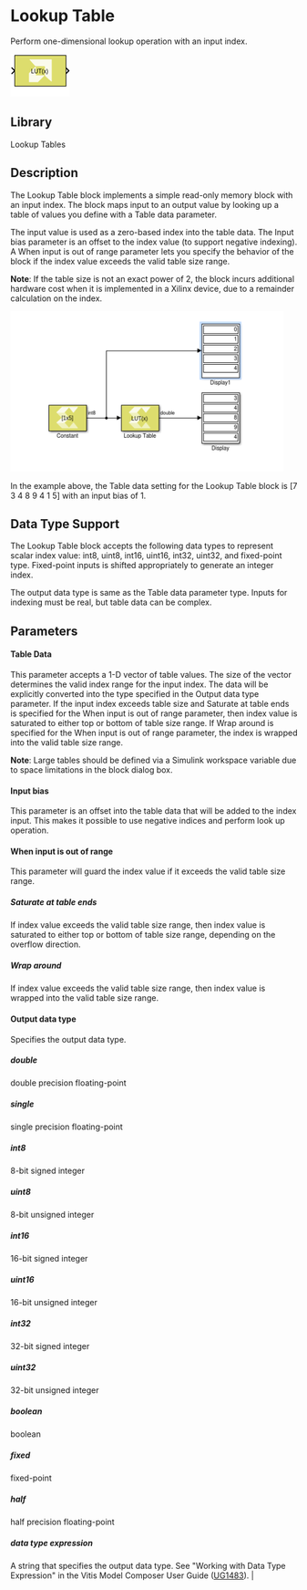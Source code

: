 # Lookup Table

Perform one-dimensional lookup operation with an input index.

![](./Images/block.png)

## Library

Lookup Tables

## Description

The Lookup Table block implements a simple read-only memory block with
an input index. The block maps input to an output value by looking up a
table of values you define with a Table data parameter.

The input value is used as a zero-based index into the table data. The
Input bias parameter is an offset to the index value (to support
negative indexing). A When input is out of range parameter lets you
specify the behavior of the block if the index value exceeds the valid
table size range.

**Note**: If the table size is not an exact power of 2, the block incurs
additional hardware cost when it is implemented in a Xilinx device, due
to a remainder calculation on the index.

![](./Images/stg1532104004157.png)

In the example above, the Table data setting for the Lookup Table block
is \[7 3 4 8 9 4 1 5\] with an input bias of 1.

## Data Type Support

The Lookup Table block accepts the following data types to represent
scalar index value: int8, uint8, int16, uint16, int32, uint32, and
fixed-point type. Fixed-point inputs is shifted appropriately to
generate an integer index.

The output data type is same as the Table data parameter type. Inputs
for indexing must be real, but table data can be complex.

## Parameters

#### Table Data

This parameter accepts a 1-D vector of table values. The size of the
vector determines the valid index range for the input index. The data
will be explicitly converted into the type specified in the Output data
type parameter. If the input index exceeds table size and Saturate at
table ends is specified for the When input is out of range parameter,
then index value is saturated to either top or bottom of table size
range. If Wrap around is specified for the When input is out of range
parameter, the index is wrapped into the valid table size range.

**Note**: Large tables should be defined via a Simulink workspace variable
due to space limitations in the block dialog box.

#### Input bias

This parameter is an offset into the table data that will be added to
the index input. This makes it possible to use negative indices and
perform look up operation.

#### When input is out of range

This parameter will guard the index value if it exceeds the valid table
size range.
##### Saturate at table ends
If index value exceeds the valid table size range, then index value is saturated to either top or bottom of table size range, depending on the overflow direction.

##### Wrap around
If index value exceeds the valid table size range, then index value is wrapped into the valid table size range.



#### Output data type

Specifies the output data type.

##### double
double precision floating-point

##### single
single precision floating-point

##### int8
8-bit signed integer

##### uint8
8-bit unsigned integer

##### int16
16-bit signed integer

##### uint16
16-bit unsigned integer

##### int32
32-bit signed integer

##### uint32
32-bit unsigned integer

##### boolean
boolean

##### fixed
fixed-point

##### half
half precision floating-point

##### data type expression
A string that specifies the output data type. See "Working with Data Type Expression" in the Vitis Model Composer User Guide ([UG1483](https://docs.xilinx.com/access/sources/dita/map?Doc_Version=2022.2%20English&url=ug1483-model-composer-sys-gen-user-guide)). |


